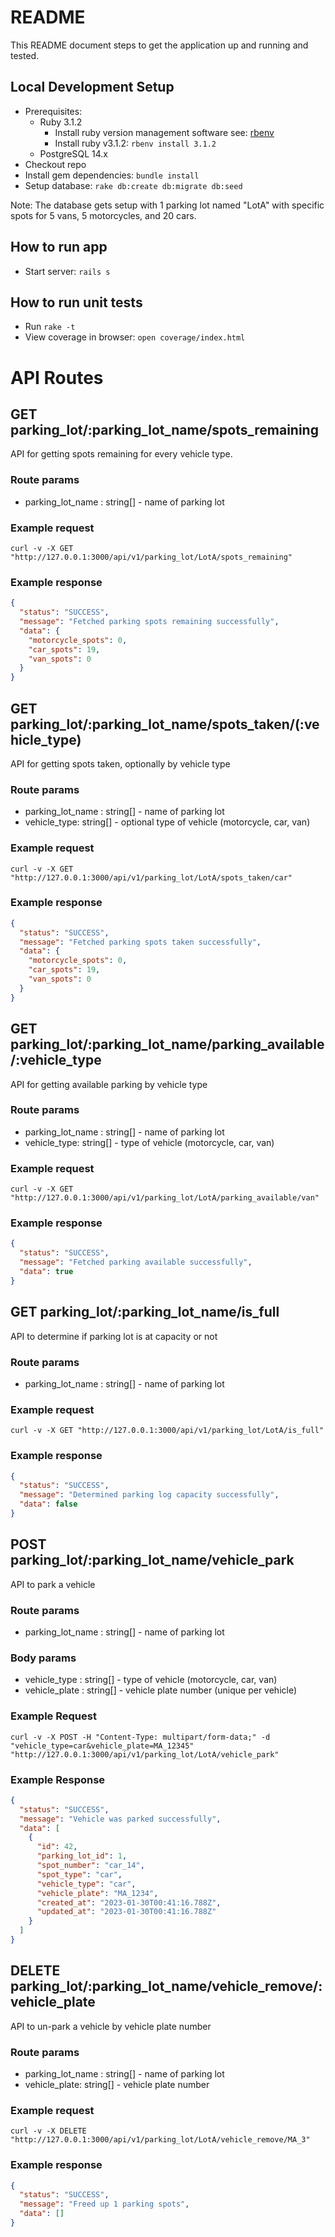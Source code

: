 # README

This README document steps to get the application up and running and tested.

## Local Development Setup

* Prerequisites:
    * Ruby 3.1.2
        * Install ruby version management software see: [rbenv](https://javierjulio.com/rbenv/)
        * Install ruby v3.1.2: `rbenv install 3.1.2`
    * PostgreSQL 14.x
* Checkout repo
* Install gem dependencies: `bundle install`
* Setup database: `rake db:create db:migrate db:seed`

Note: The database gets setup with 1 parking lot named "LotA" with specific spots for 5 vans, 5 motorcycles, and 20 cars.

## How to run app

* Start server: `rails s`

## How to run unit tests

* Run `rake -t`
* View coverage in browser: `open coverage/index.html`

# API Routes

## GET parking_lot/:parking_lot_name/spots_remaining

API for getting spots remaining for every vehicle type.

### Route params

- parking_lot_name : string[] - name of parking lot

### Example request

`
curl -v -X GET "http://127.0.0.1:3000/api/v1/parking_lot/LotA/spots_remaining"
`

### Example response

```json
{
  "status": "SUCCESS",
  "message": "Fetched parking spots remaining successfully",
  "data": {
    "motorcycle_spots": 0,
    "car_spots": 19,
    "van_spots": 0
  }
}
```

## GET parking_lot/:parking_lot_name/spots_taken/(:vehicle_type)

API for getting spots taken, optionally by vehicle type

### Route params

- parking_lot_name : string[] - name of parking lot
- vehicle_type: string[] - optional type of vehicle (motorcycle, car, van)

### Example request

`
curl -v -X GET "http://127.0.0.1:3000/api/v1/parking_lot/LotA/spots_taken/car"
`

### Example response

```json
{
  "status": "SUCCESS",
  "message": "Fetched parking spots taken successfully",
  "data": {
    "motorcycle_spots": 0,
    "car_spots": 19,
    "van_spots": 0
  }
}
```

## GET parking_lot/:parking_lot_name/parking_available/:vehicle_type

API for getting available parking by vehicle type

### Route params

- parking_lot_name : string[] - name of parking lot
- vehicle_type: string[] - type of vehicle (motorcycle, car, van)

### Example request

`
curl -v -X GET "http://127.0.0.1:3000/api/v1/parking_lot/LotA/parking_available/van"
`

### Example response

```json
{
  "status": "SUCCESS",
  "message": "Fetched parking available successfully",
  "data": true
}
```

## GET parking_lot/:parking_lot_name/is_full

API to determine if parking lot is at capacity or not

### Route params

- parking_lot_name : string[] - name of parking lot

### Example request

`
curl -v -X GET "http://127.0.0.1:3000/api/v1/parking_lot/LotA/is_full"
`

### Example response

```json
{
  "status": "SUCCESS",
  "message": "Determined parking log capacity successfully",
  "data": false
}
```

## POST parking_lot/:parking_lot_name/vehicle_park

API to park a vehicle

### Route params

- parking_lot_name : string[] - name of parking lot

### Body params

- vehicle_type : string[] - type of vehicle (motorcycle, car, van)
- vehicle_plate : string[] - vehicle plate number (unique per vehicle)

### Example Request

`
curl -v -X POST -H "Content-Type: multipart/form-data;" -d "vehicle_type=car&vehicle_plate=MA_12345" "http://127.0.0.1:3000/api/v1/parking_lot/LotA/vehicle_park"
`

### Example Response

```json
{
  "status": "SUCCESS",
  "message": "Vehicle was parked successfully",
  "data": [
    {
      "id": 42,
      "parking_lot_id": 1,
      "spot_number": "car_14",
      "spot_type": "car",
      "vehicle_type": "car",
      "vehicle_plate": "MA_1234",
      "created_at": "2023-01-30T00:41:16.788Z",
      "updated_at": "2023-01-30T00:41:16.788Z"
    }
  ]
}

```

## DELETE parking_lot/:parking_lot_name/vehicle_remove/:vehicle_plate

API to un-park a vehicle by vehicle plate number

### Route params

- parking_lot_name : string[] - name of parking lot
- vehicle_plate: string[] - vehicle plate number

### Example request

`
curl -v -X DELETE "http://127.0.0.1:3000/api/v1/parking_lot/LotA/vehicle_remove/MA_3"
`

### Example response

```json
{
  "status": "SUCCESS",
  "message": "Freed up 1 parking spots",
  "data": []
}
```
